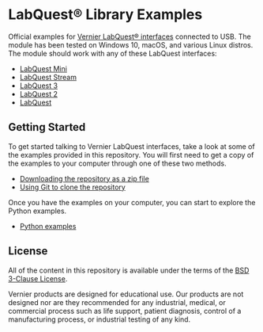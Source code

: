 # LabQuest® Library Examples

Official examples for [Vernier LabQuest® interfaces](https://www.vernier.com/products/labquest/) connected to USB. The module has been tested on Windows 10, macOS, and various Linux distros. The module should work with any of these LabQuest interfaces:
 * [LabQuest Mini](https://www.vernier.com/product/labquest-mini/)
 * [LabQuest Stream](https://www.vernier.com/product/labquest-stream/)
 * [LabQuest 3](https://www.vernier.com/product/labquest-3/)
 * [LabQuest 2](https://www.vernier.com/product/labquest-2/)
 * [LabQuest](https://www.vernier.com/downloads/original-labquest-updates/)

## Getting Started

To get started talking to Vernier LabQuest interfaces, take a look at some of the examples provided in this repository. You will first need to get a copy of the examples to your computer through one of these two methods.
- [Downloading the repository as a zip file](https://github.com/VernierST/labquest-examples/archive/main.zip)
- [Using Git to clone the repository](https://github.com/VernierST/labquest-examples.git)

Once you have the examples on your computer, you can start to explore the Python examples.

- [Python examples](./python)

## License

All of the content in this repository is available under the terms of the [BSD 3-Clause License](./LICENSE).

Vernier products are designed for educational use. Our products are not designed nor are they recommended for any industrial, medical, or commercial process such as life support, patient diagnosis, control of a manufacturing process, or industrial testing of any kind.
